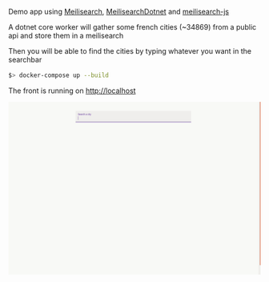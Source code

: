Demo app using [Meilisearch](https://github.com/meilisearch/MeiliSearch), [MeilisearchDotnet](https://github.com/ndudnicz/meilisearch-dotnet) and [meilisearch-js](https://github.com/meilisearch/meilisearch-js)

A dotnet core worker will gather some french cities (~34869) from a public api and store them in a meilisearch

Then you will be able to find the cities by typing whatever you want in the searchbar

```bash
$> docker-compose up --build
```
The front is running on [http://localhost](http://localhost)

![demo gif](https://github.com/ndudnicz/meilisearch-french-cities-demo/blob/master/medias/demo.gif)

